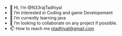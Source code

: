 - 👋 Hi, I’m @N33rajTadhiyal
- 👀 I’m interested in Coding and game Developement
- 🌱 I’m currently learning java
- 💞️ I’m looking to collaborate on any project if possible.
- 📫 How to reach me ntadhiyal@gmail.com

<!---
N33rajTadhiyal/N33rajTadhiyal is a ✨ special ✨ repository because its `README.md` (this file) appears on your GitHub profile.
You can click the Preview link to take a look at your changes.
--->
